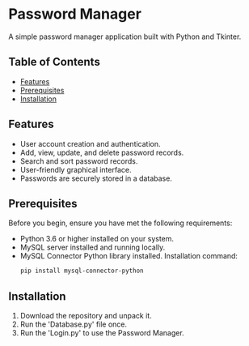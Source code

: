 # Password Manager

A simple password manager application built with Python and Tkinter.


## Table of Contents

- [Features](#features)
- [Prerequisites](#prerequisites)
- [Installation](#installation)


## Features

- User account creation and authentication.
- Add, view, update, and delete password records.
- Search and sort password records.
- User-friendly graphical interface.
- Passwords are securely stored in a database.


## Prerequisites

Before you begin, ensure you have met the following requirements:

- Python 3.6 or higher installed on your system.
- MySQL server installed and running locally.
- MySQL Connector Python library installed. Installation command:
    ```bash
    pip install mysql-connector-python
    ```

    
## Installation

1) Download the repository and unpack it.
2) Run the 'Database.py' file once.
3) Run the 'Login.py' to use the Password Manager.



